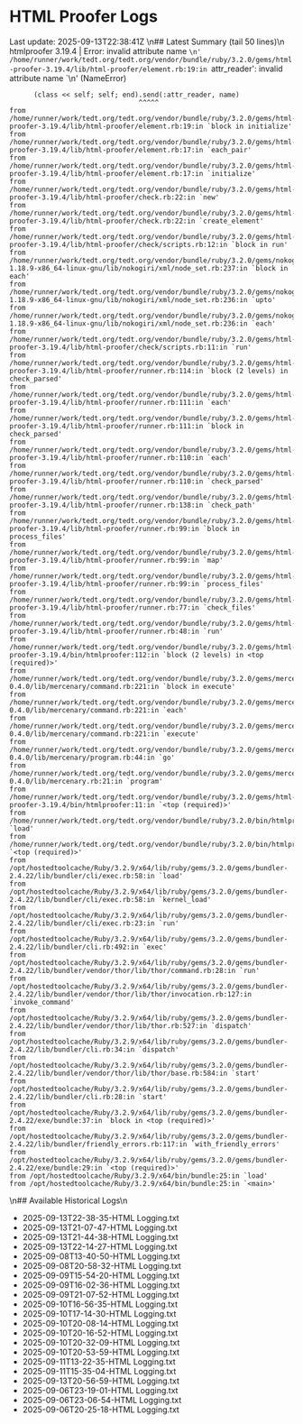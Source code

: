 # HTML Proofer Logs
Last update: 2025-09-13T22:38:41Z
\n## Latest Summary (tail 50 lines)\n
htmlproofer 3.19.4 | Error:  invalid attribute name `\n'
/home/runner/work/tedt.org/tedt.org/vendor/bundle/ruby/3.2.0/gems/html-proofer-3.19.4/lib/html-proofer/element.rb:19:in `attr_reader': invalid attribute name `\n' (NameError)

          (class << self; self; end).send(:attr_reader, name)
                                    ^^^^^
	from /home/runner/work/tedt.org/tedt.org/vendor/bundle/ruby/3.2.0/gems/html-proofer-3.19.4/lib/html-proofer/element.rb:19:in `block in initialize'
	from /home/runner/work/tedt.org/tedt.org/vendor/bundle/ruby/3.2.0/gems/html-proofer-3.19.4/lib/html-proofer/element.rb:17:in `each_pair'
	from /home/runner/work/tedt.org/tedt.org/vendor/bundle/ruby/3.2.0/gems/html-proofer-3.19.4/lib/html-proofer/element.rb:17:in `initialize'
	from /home/runner/work/tedt.org/tedt.org/vendor/bundle/ruby/3.2.0/gems/html-proofer-3.19.4/lib/html-proofer/check.rb:22:in `new'
	from /home/runner/work/tedt.org/tedt.org/vendor/bundle/ruby/3.2.0/gems/html-proofer-3.19.4/lib/html-proofer/check.rb:22:in `create_element'
	from /home/runner/work/tedt.org/tedt.org/vendor/bundle/ruby/3.2.0/gems/html-proofer-3.19.4/lib/html-proofer/check/scripts.rb:12:in `block in run'
	from /home/runner/work/tedt.org/tedt.org/vendor/bundle/ruby/3.2.0/gems/nokogiri-1.18.9-x86_64-linux-gnu/lib/nokogiri/xml/node_set.rb:237:in `block in each'
	from /home/runner/work/tedt.org/tedt.org/vendor/bundle/ruby/3.2.0/gems/nokogiri-1.18.9-x86_64-linux-gnu/lib/nokogiri/xml/node_set.rb:236:in `upto'
	from /home/runner/work/tedt.org/tedt.org/vendor/bundle/ruby/3.2.0/gems/nokogiri-1.18.9-x86_64-linux-gnu/lib/nokogiri/xml/node_set.rb:236:in `each'
	from /home/runner/work/tedt.org/tedt.org/vendor/bundle/ruby/3.2.0/gems/html-proofer-3.19.4/lib/html-proofer/check/scripts.rb:11:in `run'
	from /home/runner/work/tedt.org/tedt.org/vendor/bundle/ruby/3.2.0/gems/html-proofer-3.19.4/lib/html-proofer/runner.rb:114:in `block (2 levels) in check_parsed'
	from /home/runner/work/tedt.org/tedt.org/vendor/bundle/ruby/3.2.0/gems/html-proofer-3.19.4/lib/html-proofer/runner.rb:111:in `each'
	from /home/runner/work/tedt.org/tedt.org/vendor/bundle/ruby/3.2.0/gems/html-proofer-3.19.4/lib/html-proofer/runner.rb:111:in `block in check_parsed'
	from /home/runner/work/tedt.org/tedt.org/vendor/bundle/ruby/3.2.0/gems/html-proofer-3.19.4/lib/html-proofer/runner.rb:110:in `each'
	from /home/runner/work/tedt.org/tedt.org/vendor/bundle/ruby/3.2.0/gems/html-proofer-3.19.4/lib/html-proofer/runner.rb:110:in `check_parsed'
	from /home/runner/work/tedt.org/tedt.org/vendor/bundle/ruby/3.2.0/gems/html-proofer-3.19.4/lib/html-proofer/runner.rb:138:in `check_path'
	from /home/runner/work/tedt.org/tedt.org/vendor/bundle/ruby/3.2.0/gems/html-proofer-3.19.4/lib/html-proofer/runner.rb:99:in `block in process_files'
	from /home/runner/work/tedt.org/tedt.org/vendor/bundle/ruby/3.2.0/gems/html-proofer-3.19.4/lib/html-proofer/runner.rb:99:in `map'
	from /home/runner/work/tedt.org/tedt.org/vendor/bundle/ruby/3.2.0/gems/html-proofer-3.19.4/lib/html-proofer/runner.rb:99:in `process_files'
	from /home/runner/work/tedt.org/tedt.org/vendor/bundle/ruby/3.2.0/gems/html-proofer-3.19.4/lib/html-proofer/runner.rb:77:in `check_files'
	from /home/runner/work/tedt.org/tedt.org/vendor/bundle/ruby/3.2.0/gems/html-proofer-3.19.4/lib/html-proofer/runner.rb:48:in `run'
	from /home/runner/work/tedt.org/tedt.org/vendor/bundle/ruby/3.2.0/gems/html-proofer-3.19.4/bin/htmlproofer:112:in `block (2 levels) in <top (required)>'
	from /home/runner/work/tedt.org/tedt.org/vendor/bundle/ruby/3.2.0/gems/mercenary-0.4.0/lib/mercenary/command.rb:221:in `block in execute'
	from /home/runner/work/tedt.org/tedt.org/vendor/bundle/ruby/3.2.0/gems/mercenary-0.4.0/lib/mercenary/command.rb:221:in `each'
	from /home/runner/work/tedt.org/tedt.org/vendor/bundle/ruby/3.2.0/gems/mercenary-0.4.0/lib/mercenary/command.rb:221:in `execute'
	from /home/runner/work/tedt.org/tedt.org/vendor/bundle/ruby/3.2.0/gems/mercenary-0.4.0/lib/mercenary/program.rb:44:in `go'
	from /home/runner/work/tedt.org/tedt.org/vendor/bundle/ruby/3.2.0/gems/mercenary-0.4.0/lib/mercenary.rb:21:in `program'
	from /home/runner/work/tedt.org/tedt.org/vendor/bundle/ruby/3.2.0/gems/html-proofer-3.19.4/bin/htmlproofer:11:in `<top (required)>'
	from /home/runner/work/tedt.org/tedt.org/vendor/bundle/ruby/3.2.0/bin/htmlproofer:25:in `load'
	from /home/runner/work/tedt.org/tedt.org/vendor/bundle/ruby/3.2.0/bin/htmlproofer:25:in `<top (required)>'
	from /opt/hostedtoolcache/Ruby/3.2.9/x64/lib/ruby/gems/3.2.0/gems/bundler-2.4.22/lib/bundler/cli/exec.rb:58:in `load'
	from /opt/hostedtoolcache/Ruby/3.2.9/x64/lib/ruby/gems/3.2.0/gems/bundler-2.4.22/lib/bundler/cli/exec.rb:58:in `kernel_load'
	from /opt/hostedtoolcache/Ruby/3.2.9/x64/lib/ruby/gems/3.2.0/gems/bundler-2.4.22/lib/bundler/cli/exec.rb:23:in `run'
	from /opt/hostedtoolcache/Ruby/3.2.9/x64/lib/ruby/gems/3.2.0/gems/bundler-2.4.22/lib/bundler/cli.rb:492:in `exec'
	from /opt/hostedtoolcache/Ruby/3.2.9/x64/lib/ruby/gems/3.2.0/gems/bundler-2.4.22/lib/bundler/vendor/thor/lib/thor/command.rb:28:in `run'
	from /opt/hostedtoolcache/Ruby/3.2.9/x64/lib/ruby/gems/3.2.0/gems/bundler-2.4.22/lib/bundler/vendor/thor/lib/thor/invocation.rb:127:in `invoke_command'
	from /opt/hostedtoolcache/Ruby/3.2.9/x64/lib/ruby/gems/3.2.0/gems/bundler-2.4.22/lib/bundler/vendor/thor/lib/thor.rb:527:in `dispatch'
	from /opt/hostedtoolcache/Ruby/3.2.9/x64/lib/ruby/gems/3.2.0/gems/bundler-2.4.22/lib/bundler/cli.rb:34:in `dispatch'
	from /opt/hostedtoolcache/Ruby/3.2.9/x64/lib/ruby/gems/3.2.0/gems/bundler-2.4.22/lib/bundler/vendor/thor/lib/thor/base.rb:584:in `start'
	from /opt/hostedtoolcache/Ruby/3.2.9/x64/lib/ruby/gems/3.2.0/gems/bundler-2.4.22/lib/bundler/cli.rb:28:in `start'
	from /opt/hostedtoolcache/Ruby/3.2.9/x64/lib/ruby/gems/3.2.0/gems/bundler-2.4.22/exe/bundle:37:in `block in <top (required)>'
	from /opt/hostedtoolcache/Ruby/3.2.9/x64/lib/ruby/gems/3.2.0/gems/bundler-2.4.22/lib/bundler/friendly_errors.rb:117:in `with_friendly_errors'
	from /opt/hostedtoolcache/Ruby/3.2.9/x64/lib/ruby/gems/3.2.0/gems/bundler-2.4.22/exe/bundle:29:in `<top (required)>'
	from /opt/hostedtoolcache/Ruby/3.2.9/x64/bin/bundle:25:in `load'
	from /opt/hostedtoolcache/Ruby/3.2.9/x64/bin/bundle:25:in `<main>'
\n## Available Historical Logs\n
- 2025-09-13T22-38-35-HTML Logging.txt
- 2025-09-13T21-07-47-HTML Logging.txt
- 2025-09-13T21-44-38-HTML Logging.txt
- 2025-09-13T22-14-27-HTML Logging.txt
- 2025-09-08T13-40-50-HTML Logging.txt
- 2025-09-08T20-58-32-HTML Logging.txt
- 2025-09-09T15-54-20-HTML Logging.txt
- 2025-09-09T16-02-36-HTML Logging.txt
- 2025-09-09T21-07-52-HTML Logging.txt
- 2025-09-10T16-56-35-HTML Logging.txt
- 2025-09-10T17-14-30-HTML Logging.txt
- 2025-09-10T20-08-14-HTML Logging.txt
- 2025-09-10T20-16-52-HTML Logging.txt
- 2025-09-10T20-32-09-HTML Logging.txt
- 2025-09-10T20-53-59-HTML Logging.txt
- 2025-09-11T13-22-35-HTML Logging.txt
- 2025-09-11T15-35-04-HTML Logging.txt
- 2025-09-13T20-56-59-HTML Logging.txt
- 2025-09-06T23-19-01-HTML Logging.txt
- 2025-09-06T23-06-54-HTML Logging.txt
- 2025-09-06T20-25-18-HTML Logging.txt
